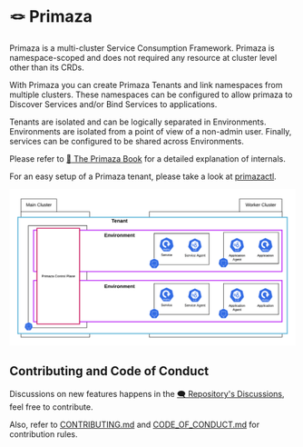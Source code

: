 # :knot: Primaza

Primaza is a multi-cluster Service Consumption Framework.
Primaza is namespace-scoped and does not required any resource at cluster level other than its CRDs.

With Primaza you can create Primaza Tenants and link namespaces from multiple clusters.
These namespaces can be configured to allow primaza to Discover Services and/or Bind Services to applications.

Tenants are isolated and can be logically separated in Environments.
Environments are isolated from a point of view of a non-admin user.
Finally, services can be configured to be shared across Environments.

Please refer to [:blue_book: The Primaza Book](https://www.primaza.io) for a detailed explanation of internals.

For an easy setup of a Primaza tenant, please take a look at [primazactl](https://github.com/primaza/primazactl).

![image](docs/book/src/imgs/tenant-environments-view.png)


## Contributing and Code of Conduct

Discussions on new features happens in the [:left_speech_bubble: Repository's Discussions](https://github.com/primaza/primaza/discussions), feel free to contribute.

Also, refer to [CONTRIBUTING.md](./CONTRIBUTING.md) and [CODE_OF_CONDUCT.md](CODE_OF_CONDUCT.md) for contribution rules.
